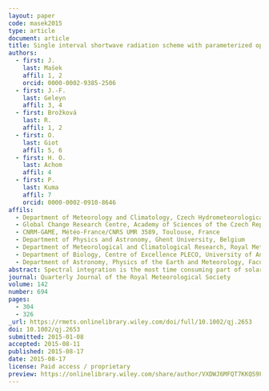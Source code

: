 ```yaml
---
layout: paper
code: masek2015
type: article
document: article
title: Single interval shortwave radiation scheme with parameterized optical saturation and spectral overlaps
authors:
  - first: J.
    last: Mašek
    affil: 1, 2
    orcid: 0000-0002-9385-2506
  - first: J.-F.
    last: Geleyn
    affil: 3, 4
  - first: Brožková
    last: R.
    affil: 1, 2
  - first: O.
    last: Giot
    affil: 5, 6
  - first: H. O.
    last: Achom
    affil: 4
  - first: P.
    last: Kuma
    affil: 7
    orcid: 0000-0002-0910-8646
affils:
  - Department of Meteorology and Climatology, Czech Hydrometeorological Institute, Prague, Czech Republic
  - Global Change Research Centre, Academy of Sciences of the Czech Republic, Brno, Czech Republic
  - CNRM-GAME, Météo-France/CNRS UMR 3589, Toulouse, France
  - Department of Physics and Astronomy, Ghent University, Belgium
  - Department of Meteorological and Climatological Research, Royal Meteorological Institute, Brussels, Belgium
  - Department of Biology, Centre of Excellence PLECO, University of Antwerp, Belgium
  - Department of Astronomy, Physics of the Earth and Meteorology, Faculty of Mathematics, Physics and Informatics, Comenius University, Bratislava, Slovakia
abstract: Spectral integration is the most time consuming part of solar radiative transfer codes used in numerical weather prediction. Routinely used approaches usually incline to one of two extremes – expensive and very accurate correlated k-distribution method made affordable by doing radiative transfer calculations with reduced temporal and/or spatial resolution, or cheaper but less accurate broadband approach affordable at every grid-point and time-step. Both approaches have their pros and cons, but hybrid solutions do not seem very promising. The presented work improves accuracy of full spectrum broadband approach by parameterizing secondary saturation of gaseous absorption, optical saturation of Rayleigh scattering and of cloud absorption as well as non-random gas-cloud spectral overlap. In order to isolate the problem of spectral integration from other approximations, one builds a narrowband reference using the same delta-two stream framework as the broadband scheme. Using this reference reveals the surprising fact that saturation effect of cloud absorption for one single layer and for the whole solar spectrum can be parameterized in a rather compact way, with one simple formula for liquid clouds and one for ice clouds. One then introduces the concept of effective cloud optical depth, which extends the applicability of parameterized cloud optical saturation to multi-layer cases, accommodating also effects of gas-cloud spectral overlap in the near-infrared. A scheme with all the above parameterizations indeed pushes accuracy limits of broadband approach to the level where a single shortwave interval can be used. This opens the possibility to reduce costs by using selective intermittency, where slowly evolving gaseous transmissions are updated on the timescale of hours, while quickly varying cloud optical properties are recomputed at every model time-step. In a companion article it will be demonstrated that the above core strategy is applicable also to thermal radiative transfer, with perhaps even better cost effectiveness there.
journal: Quarterly Journal of the Royal Meteorological Society
volume: 142
number: 694
pages:
  - 304
  - 326
_url: https://rmets.onlinelibrary.wiley.com/doi/full/10.1002/qj.2653
doi: 10.1002/qj.2653
submitted: 2015-01-08
accepted: 2015-08-11
published: 2015-08-17
date: 2015-08-17
license: Paid access / proprietary
preview: https://onlinelibrary.wiley.com/share/author/VXDWJ6MFQT7KKQS9F7YZ?target=10.1002/qj.2653
---
```

